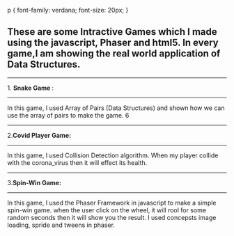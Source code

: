 p {
  font-family: verdana;
  font-size: 20px;
}
<h2>These are some Intractive Games which I made using the javascript, Phaser and html5. In every game,I am showing the real world application of Data Structures.</h2>
<hr>
1. <b>Snake Game </b>:
    <hr>
  In this game, I used Array of Pairs (Data Structures) and shown how we can use the array of pairs to make the game.
6  <hr>
2.<b>Covid Player Game:</b>
  <hr>

In this game, I used Collision Detection algorithm. When my player collide with the corona_virus then it will effect its health.
<hr>
3.<b>Spin-Win Game:</b>
<hr>
<p>In this game, I used the Phaser Framework in javascript to make a simple spin-win game. when the user click on the wheel, it will rool for some random seconds then it will show you the result. I used concepsts image loading, spride and tweens in phaser.
</p>
